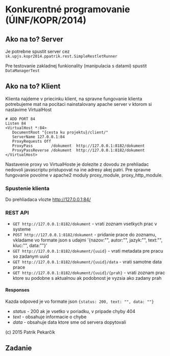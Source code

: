# Konkurentné programovanie (ÚINF/KOPR/2014)

## Ako na to? Server
Je potrebne spustit server cez `sk.upjs.kopr2014.ppatrik.rest.SimpleRestletRunner`

Pre testovanie zakladnej funkionality (manipulacia s datami) spustit `DataManagerTest`

## Ako na to? Klient
Klienta najdeme v priecinku klient, na spravne fungovanie klienta potrebujeme mat na pocitaci nainstalovany apache server
v ktorom si nastavime VirtualHost
```
# ADD PORT 84
Listen 84
<VirtualHost *:84>
   DocumentRoot "{cesta ku projektu}/client/"
   ServerName 127.0.0.1:84
   ProxyRequests Off
   ProxyPass        /dokument  http://127.0.0.1:8182/dokument
   ProxyPassReverse /dokument  http://127.0.0.1:8182/dokument
</VirtualHost>
```
Nastavenie proxy vo VirtualHoste je dolezite z dovodu ze prehliadac nedovoli javascriptu pristupovat na ine adresy akej patri.
Pre spravne fungovanie povolme v apache2 moduly proxy_module, proxy_http_module.

### Spustenie klienta
Do prehliadaca vlozte http://127.0.0.1:84/

### REST API
- `GET http://127.0.0.1:8182/dokument` - vrati zoznam vsetkych prac v systeme
- `POST http://127.0.0.1:8182/dokument` - pridanie prace do zoznamu, vkladame vo formate json s udajmi '{nazov:"", autor:"", jazyk:"", text:"", kluc:"", data:""}'
- `GET http://127.0.0.1:8182/dokument/{uuid}` - vrati metadata pre pracu so zadanym uuid
- `GET http://127.0.0.1:8182/dokument/{uuid}/data` - vrati samotne data prace
- `GET http://127.0.0.1:8182/dokument/{uuid}/{prah}` - vrati zoznam prac ktore su podobne s aktualnou ak podobnost je vyzsia ako zadany prah

#### Responses
Kazda odpoved je vo formate json `{status: 200, text: "", data: ""}`
- *status* - 200 ak je vsetko v poriadku, v pripade chyby 404
- *text* - obsahuje informacie o chybe
- *data* - obsahuje data ktore sme od servera dopytovali

(c) 2015 Patrik Pekarčík

## Zadanie
